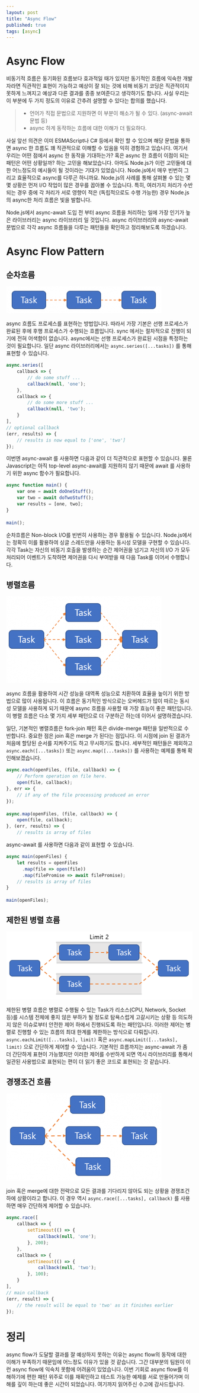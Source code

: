 ```yaml
---
layout: post
title: "Async Flow"
published: true
tags: [async]
---
```


# Async Flow

비동기적 흐름은 동기화된 흐름보다 효과적일 때가 있지만 동기적인 흐름에 익숙한 개발자라면 직관적인 표현이 가능하고 예상이 잘 되는 것에 비해 비동기 코딩은 직관적이지 못하게 느껴지고 예상과 다른 결과를 종종 보여준다고 생각하기도 합니다. 사실 우리는 이 부분에 두 가지 정도의 이유로 간추려 설명할 수 있다는 합의를 했습니다.

> - 언어가 직접 문법으로 지원하면 이 부분이 해소가 될 수 있다. (async-await 문법 등)
> - async 하게 동작하는 흐름에 대한 이해가 더 필요하다.

사실 앞선 의견은 이미 ESMAScript나 C# 등에서 확인 할 수 있으며 해당 문법을 통하면 async 한 흐름도 꽤 직관적으로 이해할 수 있음을 익히 경험하고 있습니다. 여기서 우리는 어떤 점에서 async 한 동작을 기대하는가? 혹은 async 한 흐름이 이점이 되는 패턴은 어떤 상황일까? 하는 고민을 해보았습니다. 아마도 Node.js가 이런 고민들에 대한 어느정도의 예시들이 될 것이라는 기대가 있었습니다. Node.js에서 매우 빈번히 그리고 효율적으로 async를 다루곤 하니까요. Node.js의 사례를 통해 살펴볼 수 있는 몇몇 상황은 먼저 I/O 작업이 많은 경우를 꼽아볼 수 있습니다. 특히, 여러가지 처리가 수반되는 경우 중에 각 처리가 서로 영향이 적은 (독립적으로도 수행 가능한) 경우 Node.js의 async한 처리 흐름은 빛을 발합니다.

<!-- more -->

Node.js에서 async-await 도입 전 부터 async 흐름을 처리하는 일에 가장 인기가 높은 라이브러리는 async 라이브러리 일 것입니다. async 라이브러리와 async-await 문법으로 각각 async 흐름들을 다루는 패턴들을 확인하고 정리해보도록 하겠습니다.

# Async Flow Pattern

## 순차흐름

![순차흐름](/images/posts/캡처-2-420x73.png)

async 흐름도 프로세스를 표현하는 방법입니다. 따라서 가장 기본은 선행 프로세스가 완료된 후에 후행 프로세스가 수행되는 흐름입니다. sync 에서는 절차적으로 진행이 되기에 전혀 어색함이 없습니다. async에서는 선행 프로세스가 완료된 시점을 특정하는 것이 필요합니다. 일단 async 라이브러리에서는 `async.series([...tasks])` 를 통해 표현할 수 있습니다.

```javascript
async.series([
    callback => {
        // do some stuff ...
        callback(null, 'one');
    },
    callback => {
        // do some more stuff ...
        callback(null, 'two');
    }
],
// optional callback
(err, results) => {
    // results is now equal to ['one', 'two']
});
```

이번엔 async-await 를 사용하면 다음과 같이 더 직관적으로 표현할 수 있습니다. 물론 Javascript는 아직 top-level async-await를 지원하지 않기 때문에 await 를 사용하기 위한 async 함수가 필요합니다.

```javascript
async function main() {
    var one = await doOneStuff();
    var two = await doTwoStuff();
    var results = [one, two];
}

main();
```

순차흐름은 Non-block I/O를 빈번히 사용하는 경우 활용될 수 있습니다. Node.js에서는 정확히 이를 활용하여 싱글 스레드만을 사용하는 동시성 모델을 구현할 수 있습니다. 각각 Task는 자신의 비동기 호출을 발생하는 순간 제어권을 넘기고 자신의 I/O 가 모두 처리되어 이벤트가 도착하면 제어권을 다시 부여받을 때 다음 Task를 이어서 수행합니다.

## 병렬흐름

![병렬흐름](/images/posts/캡처-3-420x235.png)

async 흐름을 활용하여 시간 성능을 대역폭 성능으로 치환하여 효율을 높이기 위한 방법으로 많이 사용됩니다. 이 흐름은 동기적인 방식으로는 오버헤드가 많이 따르는 동시성 모델을 사용하게 되기 때문에 async 흐름을 사용할 때 가장 효능이 좋은 패턴입니다. 이 병렬 흐름은 다소 몇 가지 세부 패턴으로 더 구분하곤 하는데 이어서 설명하겠습니다.

일단, 기본적인 병렬흐름은 fork-join 패턴 혹은 divide-merge 패턴을 일반적으로 수반합니다. 중요한 점은 join 혹은 merge 가 된다는 점입니다. 이 시점에 join 된 결과가 처음에 할당된 순서를 지켜주기도 하고 무시하기도 합니다. 세부적인 패턴들은 제외하고 `async.each([...tasks])` 또는 `async.map([...tasks])` 를 사용하는 예제를 통해 확인해보겠습니다.

```javascript
async.each(openFiles, (file, callback) => {
    // Perform operation on file here.
    open(file, callback);
}, err => {
    // if any of the file processing produced an error
});

async.map(openFiles, (file, callback) => {
    open(file, callback);
}, (err, results) => {
    // results is array of files

```

async-await 를 사용하면 다음과 같이 표현할 수 있습니다.

```javascript
async main(openFiles) {
    let results = openFiles
      .map(file => open(file))
      .map(filePromise => await filePromise);
    // results is array of files
}

main(openFiles);
```


## 제한된 병렬 흐름

![제한된 병렬 흐름](/images/posts/캡처-4.png)

제한된 병렬 흐름은 병렬로 수행될 수 있는 Task가 리소스(CPU, Network, Socket 등)를 시스템 전체에 좋지 않은 부하가 될 정도로 탐욕스럽게 고갈시키는 상황 등 의도하지 않은 이슈로부터 안전한 제어 하에서 진행되도록 하는 패턴입니다. 이러한 제어는 병렬로 진행할 수 있는 흐름의 최대 한계를 제한하는 방식으로 다뤄집니다. `async.eachLimit([...tasks], limit)` 혹은 `async.mapLimit([...tasks], limit)` 으로 간단하게 제어할 수 있습니다. 기본적인 흐름까지는 async-await 가 좀 더 간단하게 표현이 가능했지만 이러한 제어를 수반하게 되면 역시 라이브러리를 통해서 일관된 사용법으로 표현되는 편이 더 읽기 좋은 코드로 표현되는 것 같습니다.

## 경쟁조건 흐름

![경쟁조건 흐름](/images/posts/캡처-5-420x236.png)

join 혹은 merge에 대한 전략으로 모든 결과를 기다리지 않아도 되는 상황을 경쟁조건 하에 상황이라고 합니다. 이 경우 역시 `async.race([...tasks], callback)` 를 사용하면 매우 간단하게 제어할 수 있습니다.

```javascript
async.race([
    callback => {
        setTimeout(() => {
            callback(null, 'one');
        }, 200);
    },
    callback => {
        setTimeout(() => {
            callback(null, 'two');
        }, 100);
    }
],
// main callback
(err, result) => {
    // the result will be equal to 'two' as it finishes earlier
});
```

# 정리

async flow가 도달할 결과를 잘 예상하지 못하는 이유는 async flow의 동작에 대한 이해가 부족하기 때문임에 어느정도 이유가 있을 것 같습니다. 그간 대부분의 팀원이 이런 async flow에 익숙치 못함에 어려움이 있었습니다. 이번 기회로 async flow를 이해하기에 편한 패턴 위주로 이를 재확인하고 테스트 가능한 예제를 서로 만들어가며 이해를 깊이 하는데 좋은 시간이 되었습니다. 여기까지 읽어주신 수고에 감사드립니다.